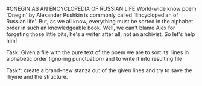 #ONEGIN AS AN ENCYCLOPEDIA OF RUSSIAN LIFE
World-wide know poem 'Onegin' by Alexander Pushkin is commonly called 'Encyclopedian of Russian life'. But, as we all know, everything must be sorted in the alphabet order in such an knowledgeable book. Well, we can't blame Alex for forgeting those little bits, he's a writer after all, not an archivist.
So let's help him!

Task: Given a file with the pure text of the poem we are to sort its' lines in alphabetic order (ignoring punctuation) and to write it into resulting file.

Task*: create a brand-new stanza out of the given lines and try to save the rhyme and the structure.